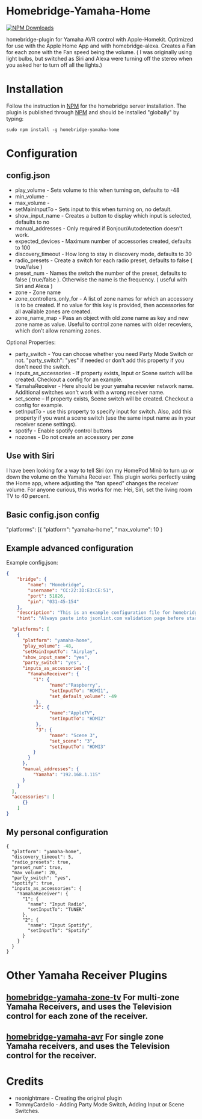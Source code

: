 # Homebridge-Yamaha-Home

[![NPM Downloads](https://img.shields.io/npm/dm/homebridge-yamaha-home.svg?style=flat)](https://npmjs.org/package/homebridge-yamaha-home)


homebridge-plugin for Yamaha AVR control with Apple-Homekit.  Optimized for use with the Apple Home App and with homebridge-alexa.  Creates a Fan for each zone with the Fan speed being the volume. ( I was originally using light bulbs, but switched as Siri and Alexa were turning off the stereo when you asked her to turn off all the lights.)

# Installation

Follow the instruction in [NPM](https://www.npmjs.com/package/homebridge) for the homebridge server installation. The plugin is published through [NPM](https://www.npmjs.com/package/homebridge-yamaha) and should be installed "globally" by typing:

```
sudo npm install -g homebridge-yamaha-home
```

# Configuration

## config.json

- play_volume - Sets volume to this when turning on, defaults to -48
- min_volume -
- max_volume -
- setMainInputTo - Sets input to this when turning on, no default.
- show_input_name - Creates a button to display which input is selected, defaults to no
- manual_addresses - Only required if Bonjour/Autodetection doesn't work.
- expected_devices - Maximum number of accessories created, defaults to 100
- discovery_timeout - How long to stay in discovery mode, defaults to 30
- radio_presets - Create a switch for each radio preset, defaults to false ( true/false )
- preset_num - Names the switch the number of the preset, defaults to false ( true/false ). Otherwise the name is the frequency. ( useful with Siri and Alexa )
- zone - Zone name
- zone_controllers_only_for - A list of zone names for which an accessory is to be created. If no value for this key is provided, then accessories for all available zones are created.
- zone_name_map - Pass an object with old zone name as key and new zone name as value. Useful to control zone names with older receviers, which don’t allow renaming zones.

Optional Properties:
- party_switch - You can choose whether you need Party Mode Switch or not. "party_switch": "yes" if needed or don't add this property if you don't need the switch.
- inputs_as_accessories - If property exists, Input or Scene switch will be created. Checkout a config for an example.
- YamahaReceiver - Here should be your yamaha recevier network name. Additional switches won't work with a wrong receiver name.
- set_scene –  If property exists, Scene switch will be created. Checkout a config for example.
- setInputTo - use this property to specify input for switch. Also, add this property if you want a scene switch (use the same input name as in your receiver scene settings).
- spotify - Enable spotify control buttons
- nozones - Do not create an accessory per zone

## Use with Siri
I have been looking for a way to tell Siri (on my HomePod Mini) to turn up or down the volume on the Yamaha Receiver. This plugin works perfectly using the Home app, where adjusting the "fan speed" changes the receiver volume. For anyone curious, this works for me: Hei, Siri, set the living room TV to 40 percent.

## Basic config.json config

"platforms": [{
  "platform": "yamaha-home",
  "max_volume": 10
}

## Example advanced configuration

Example config.json:
```json
{
    "bridge": {
        "name": "Homebridge",
        "username": "CC:22:3D:E3:CE:51",
        "port": 51826,
        "pin": "031-45-154"
    },
    "description": "This is an example configuration file for homebridge plugin for yamaha AVR",
    "hint": "Always paste into jsonlint.com validation page before starting your homebridge, saves a lot of frustration",

  "platforms": [
    {
      "platform": "yamaha-home",
      "play_volume": -48,
      "setMainInputTo": "Airplay",
      "show_input_name": "yes",
      "party_switch": "yes",
      "inputs_as_accessories":{
        "YamahaReceiver": {
          "1": {
                "name":"Raspberry",
                "setInputTo": "HDMI1",
                "set_default_volume": -49
           },
          "2": {
                "name":"AppleTV",
                "setInputTo": "HDMI2"
           },
           "3": {
                "name": "Scene 3",
                "set_scene": "3",
                "setInputTo": "HDMI3"
          }
        }
      },
      "manual_addresses": {
          "Yamaha": "192.168.1.115"
      }
    }
  ],
  "accessories": [
      {}
    ]
}
```

## My personal configuration

```
{
  "platform": "yamaha-home",
  "discovery_timeout": 5,
  "radio_presets": true,
  "preset_num": true,
  "max_volume": 20,
  "party_switch": "yes",
  "spotify": true,
  "inputs_as_accessories": {
    "YamahaReceiver": {
      "1": {
        "name": "Input Radio",
        "setInputTo": "TUNER"
      },
      "2": {
        "name": "Input Spotify",
        "setInputTo": "Spotify"
      }
    }
  }
}
```

# Other Yamaha Receiver Plugins

## [homebridge-yamaha-zone-tv](https://github.com/NorthernMan54/homebridge-yamaha-zone-tv) For multi-zone Yamaha Receivers, and uses the Television control for each zone of the receiver.

## [homebridge-yamaha-avr](https://github.com/ACDR/homebridge-yamaha-avr) For single zone Yamaha receivers, and uses the Television control for the receiver.

# Credits

* neonightmare - Creating the original plugin
* TommyCardello - Adding Party Mode Switch, Adding Input or Scene Switches.
